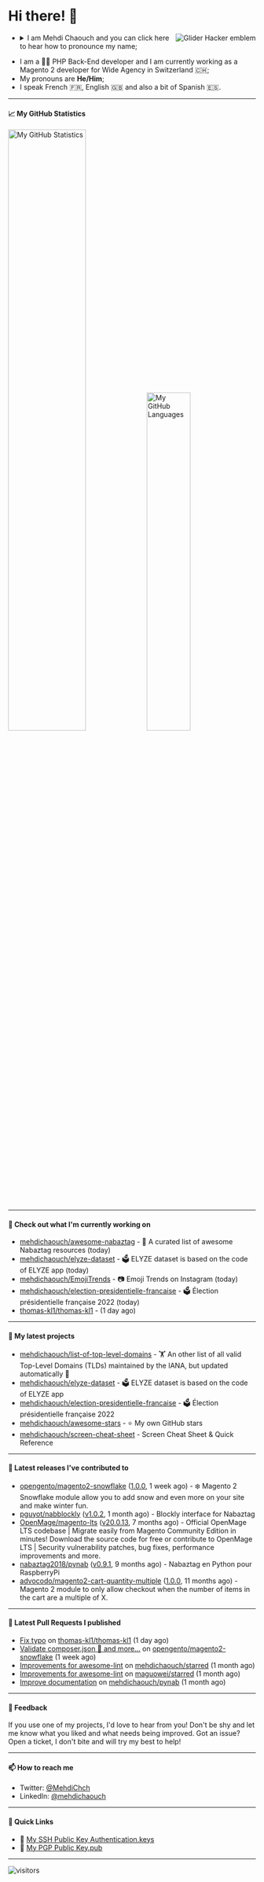 # Hi there! 👋

<a href="#"><img align="right" title="Glider Hacker emblem" alt="Glider Hacker emblem" src="https://www.mediawiki.org/w/index.php?title=Special:Redirect/file/Glider.svg&width=140&height=140"></a>

- <details>
    <summary>I am Mehdi Chaouch and you can click here to hear how to pronounce my name;</summary>

    https://user-images.githubusercontent.com/861701/137650876-14f45303-cd42-4c4e-a172-a80abc8aa627.mp4
</details>

- I am a 👨‍💻 PHP Back-End developer and I am currently working as a Magento 2 developer for Wide Agency in Switzerland 🇨🇭;
- My pronouns are **He/Him**;
- I speak French 🇫🇷, English 🇬🇧 and also a bit of Spanish 🇪🇸.

---

#### 📈 My GitHub Statistics

<img alt="My GitHub Statistics" src="https://github-readme-stats.vercel.app/api?username=mehdichaouch&show_icons=true&count_private=true&theme=dark&hide_title=false&hide_border=true" width="56%" height="56%" /><img alt="My GitHub Languages" src="https://github-readme-stats.vercel.app/api/top-langs/?username=mehdichaouch&layout=compact&langs_count=10&theme=dark&hide_title=true&hide_border=true" width="42%" height="42%" />

---

#### 👷 Check out what I'm currently working on

- [mehdichaouch/awesome-nabaztag](https://github.com/mehdichaouch/awesome-nabaztag) - 🐰 A curated list of awesome Nabaztag resources (today)
- [mehdichaouch/elyze-dataset](https://github.com/mehdichaouch/elyze-dataset) - 🗳️ ELYZE dataset is based on the code of ELYZE app (today)
- [mehdichaouch/EmojiTrends](https://github.com/mehdichaouch/EmojiTrends) - 📷 Emoji Trends on Instagram (today)
- [mehdichaouch/election-presidentielle-francaise](https://github.com/mehdichaouch/election-presidentielle-francaise) - 🗳️  Élection présidentielle française 2022 (today)
- [thomas-kl1/thomas-kl1](https://github.com/thomas-kl1/thomas-kl1) -  (1 day ago)

---

#### 🌱 My latest projects

- [mehdichaouch/list-of-top-level-domains](https://github.com/mehdichaouch/list-of-top-level-domains) - 🏋️ An other list of all valid Top-Level Domains (TLDs) maintained by the IANA, but updated automatically 🎉
- [mehdichaouch/elyze-dataset](https://github.com/mehdichaouch/elyze-dataset) - 🗳️ ELYZE dataset is based on the code of ELYZE app
- [mehdichaouch/election-presidentielle-francaise](https://github.com/mehdichaouch/election-presidentielle-francaise) - 🗳️  Élection présidentielle française 2022
- [mehdichaouch/awesome-stars](https://github.com/mehdichaouch/awesome-stars) - ⭐ My own GitHub stars
- [mehdichaouch/screen-cheat-sheet](https://github.com/mehdichaouch/screen-cheat-sheet) - Screen Cheat Sheet &amp; Quick Reference

---

#### 🔭 Latest releases I've contributed to

- [opengento/magento2-snowflake](https://github.com/opengento/magento2-snowflake) ([1.0.0](https://github.com/opengento/magento2-snowflake/releases/tag/1.0.0), 1 week ago) - ❄️ Magento 2 Snowflake module allow you to add snow and even more on your site and make winter fun.
- [pguyot/nabblockly](https://github.com/pguyot/nabblockly) ([v1.0.2](https://github.com/pguyot/nabblockly/releases/tag/v1.0.2), 1 month ago) - Blockly interface for Nabaztag
- [OpenMage/magento-lts](https://github.com/OpenMage/magento-lts) ([v20.0.13](https://github.com/OpenMage/magento-lts/releases/tag/v20.0.13), 7 months ago) - Official OpenMage LTS codebase | Migrate easily from Magento Community Edition in minutes! Download the source code for free or contribute to OpenMage LTS | Security vulnerability patches, bug fixes, performance improvements and more.
- [nabaztag2018/pynab](https://github.com/nabaztag2018/pynab) ([v0.9.1](https://github.com/nabaztag2018/pynab/releases/tag/v0.9.1), 9 months ago) - Nabaztag en Python pour RaspberryPi
- [advocodo/magento2-cart-quantity-multiple](https://github.com/advocodo/magento2-cart-quantity-multiple) ([1.0.0](https://github.com/advocodo/magento2-cart-quantity-multiple/releases/tag/1.0.0), 11 months ago) - Magento 2 module to only allow checkout when the number of items in the cart are a multiple of X.

---

#### 🔨 Latest Pull Requests I published

- [Fix typo](https://github.com/thomas-kl1/thomas-kl1/pull/1) on [thomas-kl1/thomas-kl1](https://github.com/thomas-kl1/thomas-kl1) (1 day ago)
- [Validate composer.json 👷 and more...](https://github.com/opengento/magento2-snowflake/pull/4) on [opengento/magento2-snowflake](https://github.com/opengento/magento2-snowflake) (1 week ago)
- [Improvements for awesome-lint](https://github.com/mehdichaouch/starred/pull/1) on [mehdichaouch/starred](https://github.com/mehdichaouch/starred) (1 month ago)
- [Improvements for awesome-lint](https://github.com/maguowei/starred/pull/74) on [maguowei/starred](https://github.com/maguowei/starred) (1 month ago)
- [Improve documentation](https://github.com/mehdichaouch/pynab/pull/4) on [mehdichaouch/pynab](https://github.com/mehdichaouch/pynab) (1 month ago)

---

#### 💬 Feedback

If you use one of my projects, I'd love to hear from you! Don't be shy and let me know what you liked
and what needs being improved. Got an issue? Open a ticket, I don't bite and will try my best to help!

---

#### 📫 How to reach me

- Twitter: [@MehdiChch](https://www.twitter.com/MehdiChch/)
- LinkedIn: [@mehdichaouch](https://www.linkedin.com/in/mehdichaouch/)

---

#### 🔗 Quick Links

- 🔐  [My SSH Public Key Authentication.keys](https://github.com/mehdichaouch.keys)
- 🔐  [My PGP Public Key.pub](https://gist.githubusercontent.com/mehdichaouch/mehdichaouch.pub)

---

![visitors](https://visitor-badge.laobi.icu/badge?page_id=mehdichaouch)
